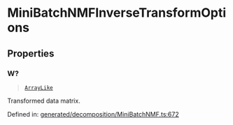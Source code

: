 # MiniBatchNMFInverseTransformOptions

## Properties

### W?

> [`ArrayLike`](../types/ArrayLike.md)

Transformed data matrix.

Defined in:  [generated/decomposition/MiniBatchNMF.ts:672](https://github.com/transitive-bullshit/scikit-learn-ts/blob/b59c1ff/packages/sklearn/src/generated/decomposition/MiniBatchNMF.ts#L672)
